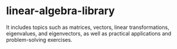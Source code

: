 # linear-algebra-library
It includes topics such as matrices, vectors, linear transformations, eigenvalues, and eigenvectors, as well as practical applications and problem-solving exercises.
